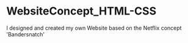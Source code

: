 # WebsiteConcept_HTML-CSS
I designed and created my own Website based on the Netflix concept 'Bandersnatch'
